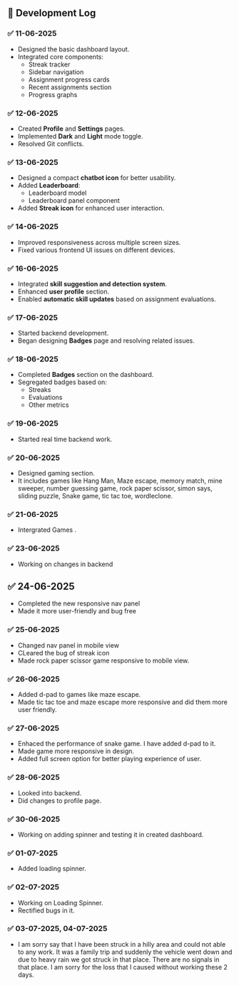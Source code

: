## 📅 Development Log

### ✅ 11-06-2025
- Designed the basic dashboard layout.
- Integrated core components:
  - Streak tracker
  - Sidebar navigation
  - Assignment progress cards
  - Recent assignments section
  - Progress graphs

### ✅ 12-06-2025
- Created **Profile** and **Settings** pages.
- Implemented **Dark** and **Light** mode toggle.
- Resolved Git conflicts.

### ✅ 13-06-2025
- Designed a compact **chatbot icon** for better usability.
- Added **Leaderboard**:
  - Leaderboard model
  - Leaderboard panel component
- Added **Streak icon** for enhanced user interaction.

### ✅ 14-06-2025
- Improved responsiveness across multiple screen sizes.
- Fixed various frontend UI issues on different devices.

### ✅ 16-06-2025
- Integrated **skill suggestion and detection system**.
- Enhanced **user profile** section.
- Enabled **automatic skill updates** based on assignment evaluations.

### ✅ 17-06-2025
- Started backend development.
- Began designing **Badges** page and resolving related issues.

### ✅ 18-06-2025
- Completed **Badges** section on the dashboard.
- Segregated badges based on:
  - Streaks
  - Evaluations
  - Other metrics

### ✅ 19-06-2025
 - Started real time backend work.

### ✅ 20-06-2025
- Designed gaming section.
- It includes games like Hang Man, Maze escape, memory match, mine sweeper, number guessing game, rock paper scissor, simon says, sliding puzzle, Snake game, tic tac toe, wordleclone.

### ✅ 21-06-2025
- Intergrated Games .

### ✅ 23-06-2025
- Working on changes in backend

## ✅ 24-06-2025
- Completed the new responsive nav panel
- Made it more user-friendly and bug free
  
### ✅ 25-06-2025
- Changed nav panel in mobile view
- CLeared the bug of streak icon
- Made rock paper scissor game responsive to mobile view.
  
### ✅ 26-06-2025
- Added d-pad to games like maze escape.
- Made tic tac toe and maze escape more responsive and did them more user friendly.

### ✅ 27-06-2025
- Enhaced the performance of snake game. I have added d-pad to it.
- Made game more responsive in design.
- Added full screen option for better playing experience of user.
  
### ✅ 28-06-2025
- Looked into backend.
- Did changes to profile page.

### ✅ 30-06-2025
- Working on adding spinner and testing it in created dashboard.
  
### ✅ 01-07-2025
- Added loading spinner.

### ✅ 02-07-2025
- Working on Loading Spinner.
- Rectified bugs in it.

### ✅ 03-07-2025, 04-07-2025
- I am sorry say that I have been struck in a hilly area and could not able to any work. It was a family trip and suddenly the vehicle went down and due to heavy rain we got struck in that place. There are no signals in that place. I am sorry for the loss that I caused without working these 2 days.
  
